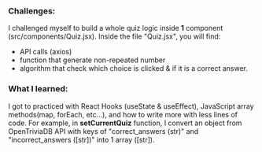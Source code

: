 ### Challenges:
I challenged myself to build a whole quiz logic inside **1** component (src/components/Quiz.jsx). 
Inside the file "Quiz.jsx", you will find:
- API calls (axios)
- function that generate non-repeated number
- algorithm that check which choice is clicked & if it is a correct answer.

### What I learned:
I got to practiced with React Hooks (useState & useEffect), JavaScript array methods(map, forEach, etc...), and how to write more with less lines of code. For example, in **setCurrentQuiz** function, I convert an object from OpenTriviaDB API with keys of "correct_answers (str)" and "incorrect_answers ([str])" into 1 array ([str]).




